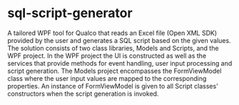 # sql-script-generator

A tailored WPF tool for Qualco that reads an Excel file (Open XML SDK) provided by the user and generates a SQL script based on the given values.
The solution consists of two class libraries, Models and Scripts, and the WPF project.
In the WPF project the UI is constructed as well as the services that provide methods for event handling, user input processing and script generation.
The Models project encompasses the FormViewModel class where the user input values are mapped to the corresponding properties. An instance of FormViewModel is given to all Script classes' constructors when the script generation is invoked.
